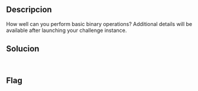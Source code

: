## Descripcion

How well can you perform basic binary operations? Additional details will be available after launching your challenge instance.
## Solucion
```


```

## Flag
